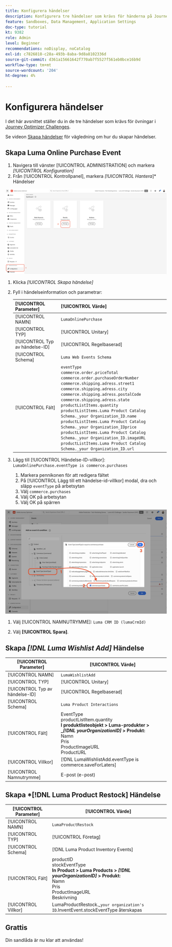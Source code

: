 ```yaml
---
title: Konfigurera händelser
description: Konfigurera tre händelser som krävs för händerna på Journey Optimizer Challenges
feature: Sandboxes, Data Management, Application Settings
doc-type: tutorial
kt: 9382
role: Admin
level: Beginner
recommendations: noDisplay, noCatalog
exl-id: c7826818-c28a-493b-8aba-9d8a8102336d
source-git-commit: d361a15661642f770ab7f5527f561eb0bce16b9d
workflow-type: tm+mt
source-wordcount: '204'
ht-degree: 4%

---
```


# Konfigurera händelser

I det här avsnittet ställer du in de tre händelser som krävs för övningar i [Journey Optimizer Challenges](/help/challenges/introduction-and-prerequisites.md).

Se videon [Skapa händelser](/help/set-up-journeys/create-events.md) för vägledning om hur du skapar händelser.

## Skapa Luma Online Purchase Event

1. Navigera till vänster [!UICONTROL ADMINISTRATION] och markera *[!UICONTROL Konfiguration]*
1. Från [!UICONTROL Kontrollpanel], markera *[!UICONTROL Hantera*]* Händelser

![Hantera händelser](assets/create-events.png)

1. Klicka *[!UICONTROL Skapa händelse]*
1. Fyll i händelseinformation och parametrar:

   | [!UICONTROL Parameter] | [!UICONTROL Värde] |
   |-------------|-----------|
   | [!UICONTROL NAMN] | `LumaOnlinePurchase` |
   | [!UICONTROL TYP] | [!UICONTROL Unitary] |
   | [!UICONTROL Typ av händelse-ID] | [!UICONTROL Regelbaserad] |
   | [!UICONTROL Schema] | `Luma Web Events Schema` |
   | [!UICONTROL Fält] | `eventType` <br>`commerce.order.priceTotal`<br>`commerce.order.purchaseOrderNumber`<br>`commerce.shipping.adress.street1`<br>`commerce.shipping.adress.city`<br>`commerce.shipping.adress.postalCode`<br>`commerce.shipping.adress.state`<br>`productListItems.quantity`<br>`productListItems.Luma Product Catalog Schema._your Organization_ID.name`<br>`productListItems.Luma Product Catalog Schema._your Organization_IDprice`<br>`productListItems.Luma Product Catalog Schema._your Organization_ID.imageURL`<br>`productListItems.Luma Product Catalog Schema._your Organization_ID.url` |

2. Lägg till [!UICONTROL Händelse-ID-villkor]: `LumaOnlinePurchase.eventType is commerce.purchases`

   1. Markera pennikonen för att redigera fältet
   2. På [!UICONTROL Lägg till ett händelse-id-villkor] modal, dra och släpp `eventType` på arbetsytan
   3. Välj `commerce.purchases`
   4. Välj OK på arbetsytan
   5. Välj OK på spärren

![Lägg till händelsevillkor](/help/tutorial-configure-a-training-sandbox/assets/Event-lumaOnlinePurchase-condition-1.png)

1. Välj [!UICONTROL NAMNUTRYMME]: `Luma CRM ID (lumaCrmId)`

2. Välj **[!UICONTROL Spara]**.

## Skapa *[!DNL Luma Wishlist Add]* Händelse

| [!UICONTROL Parameter] | [!UICONTROL Värde] |
|-------------|-----------|
| [!UICONTROL NAMN] | `LumaWishlistAdd` |
| [!UICONTROL TYP] | [!UICONTROL Unitary] |
| [!UICONTROL Typ av händelse-ID] | [!UICONTROL Regelbaserad] |
| [!UICONTROL Schema] | `Luma Product Interactions` |
| [!UICONTROL Fält] | EventType<br>productListItem.quantity<br><b>I produktlisteobjekt > Luma-produkter > _*[!DNL yourOrganizationID]* > Produkt:</b> <br>Namn<br>Pris<br> ProductImageURL<br>ProductURL |
| [!UICONTROL Villkor] | [!DNL LumaWishlistAdd.eventType is commerce.saveForLaters] |
| [!UICONTROL Namnutrymme] | E-post (e-post) |

## Skapa *[!DNL Luma Product Restock] Händelse

| [!UICONTROL Parameter] | [!UICONTROL Värde] |
|-------------|-----------|
| [!UICONTROL NAMN] | `LumaProductRestock` |
| [!UICONTROL TYP] | [!UICONTROL Företag] |
| [!UICONTROL Schema] | [!DNL Luma Product Inventory Events] |
| [!UICONTROL Fält] | productID <br> stockEventType<br><b>In Product > Luma Products > *[!DNL yourOrganizationID]* > Produkt:</b> <br>Namn<br>Pris<br> ProductImageURL<br>Beskrivning |
| [!UICONTROL Villkor] | LumaProductRestock._`your organization's ID`.InventEvent.stockEventType återskapas |

## Grattis

Din sandlåda är nu klar att användas!
